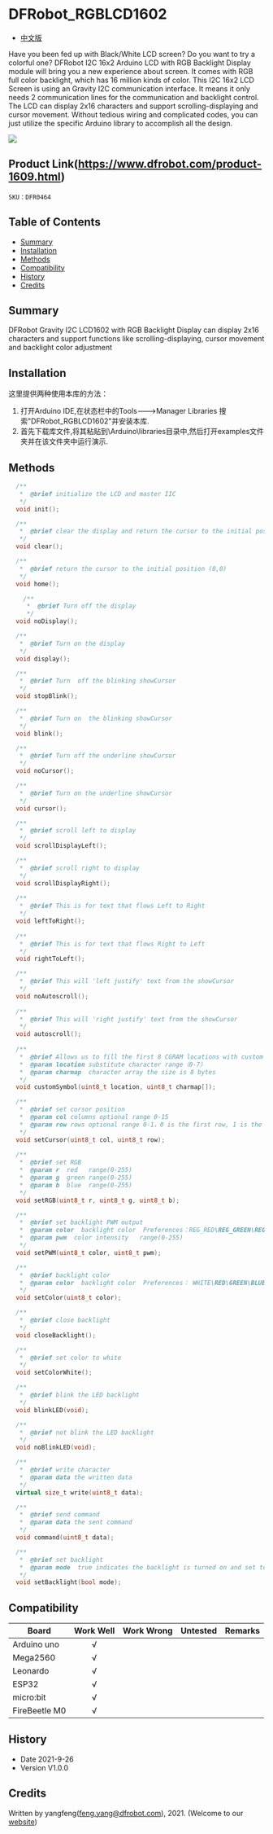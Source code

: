# DFRobot_RGBLCD1602

- [中文版](./README_CN.md)

Have you been fed up with Black/White LCD screen? Do you want to try a colorful one? DFRobot I2C 16x2 Arduino LCD with RGB Backlight Display module will bring you a new experience about screen. It comes with RGB full color backlight, which has 16 million kinds of color. This I2C 16x2 LCD Screen is using an Gravity I2C communication interface. It means it only needs 2 communication lines for the communication and backlight control. The LCD can display 2x16 characters and support scrolling-displaying and cursor movement. Without tedious wiring and complicated codes, you can just utilize the specific Arduino library to accomplish all the design.


![](./resources/images/DFR0464.jpg)


## Product Link(https://www.dfrobot.com/product-1609.html)

    SKU：DFR0464

## Table of Contents

* [Summary](#summary)
* [Installation](#installation)
* [Methods](#methods)
* [Compatibility](#compatibility)
* [History](#history)
* [Credits](#credits)

## Summary

DFRobot Gravity I2C LCD1602 with RGB Backlight Display can display 2x16 characters and support functions like scrolling-displaying, cursor movement and backlight color adjustment

## Installation

这里提供两种使用本库的方法：

1. 打开Arduino IDE,在状态栏中的Tools--->Manager Libraries 搜索"DFRobot_RGBLCD1602"并安装本库.
2. 首先下载库文件,将其粘贴到\Arduino\libraries目录中,然后打开examples文件夹并在该文件夹中运行演示.

## Methods

```C++
  /**
   *  @brief initialize the LCD and master IIC
   */ 
  void init();

  /**
   *  @brief clear the display and return the cursor to the initial position (position 0)
   */
  void clear();

  /**
   *  @brief return the cursor to the initial position (0,0)
   */
  void home();

    /**
     *  @brief Turn off the display
     */
  void noDisplay();

  /**
   *  @brief Turn on the display
   */
  void display();

  /**
   *  @brief Turn  off the blinking showCursor
   */
  void stopBlink();

  /**
   *  @brief Turn on  the blinking showCursor
   */
  void blink();

  /**
   *  @brief Turn off the underline showCursor 
   */
  void noCursor();

  /**
   *  @brief Turn on the underline showCursor 
   */
  void cursor();

  /**
   *  @brief scroll left to display
   */
  void scrollDisplayLeft();

  /**
   *  @brief scroll right to display
   */
  void scrollDisplayRight();
 
  /**
   *  @brief This is for text that flows Left to Right
   */
  void leftToRight();
 
  /**
   *  @brief This is for text that flows Right to Left
   */
  void rightToLeft();

  /**
   *  @brief This will 'left justify' text from the showCursor
   */
  void noAutoscroll();
 
  /**
   *  @brief This will 'right justify' text from the showCursor
   */
  void autoscroll();
   
  /**
   *  @brief Allows us to fill the first 8 CGRAM locations with custom characters
   *  @param location substitute character range（0-7）
   *  @param charmap  character array the size is 8 bytes
   */
  void customSymbol(uint8_t location, uint8_t charmap[]);

  /**
   *  @brief set cursor position
   *  @param col columns optional range 0-15
   *  @param row rows optional range 0-1，0 is the first row, 1 is the second row
   */
  void setCursor(uint8_t col, uint8_t row);
  
  /**
   *  @brief set RGB
   *  @param r  red   range(0-255)
   *  @param g  green range(0-255)
   *  @param b  blue  range(0-255)
   */
  void setRGB(uint8_t r, uint8_t g, uint8_t b);

  /**
   *  @brief set backlight PWM output
   *  @param color  backlight color  Preferences：REG_RED\REG_GREEN\REG_BLUE
   *  @param pwm  color intensity   range(0-255)
   */
  void setPWM(uint8_t color, uint8_t pwm);

  /**
   *  @brief backlight color
   *  @param color  backlight color  Preferences： WHITE\RED\GREEN\BLUE
   */
  void setColor(uint8_t color);

  /**
   *  @brief close backlight
   */
  void closeBacklight();

  /**
   *  @brief set color to white
   */
  void setColorWhite();

  /**
   *  @brief blink the LED backlight
   */
  void blinkLED(void);

  /**
   *  @brief not blink the LED backlight
   */
  void noBlinkLED(void);

  /**
   *  @brief write character
   *  @param data the written data
   */
  virtual size_t write(uint8_t data);

  /**
   *  @brief send command
   *  @param data the sent command 
   */
  void command(uint8_t data);

  /**
   *  @brief set backlight
   *  @param mode  true indicates the backlight is turned on and set to white，false indicates the backlight is turned off
   */
  void setBacklight(bool mode);
```

## Compatibility

| Board         | Work Well | Work Wrong | Untested | Remarks |
| ------------- | :-------: | :--------: | :------: | ------- |
| Arduino uno   |     √     |            |          |         |
| Mega2560      |     √     |            |          |         |
| Leonardo      |     √     |            |          |         |
| ESP32         |     √     |            |          |         |
| micro:bit     |     √     |            |          |         |
| FireBeetle M0 |     √     |            |          |         |


## History

- Date 2021-9-26
- Version V1.0.0


## Credits

Written by yangfeng(feng.yang@dfrobot.com), 2021. (Welcome to our [website](https://www.dfrobot.com/))
